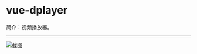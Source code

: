 # vue-dplayer

简介：视频播放器。

---

![截图](https://531431988.github.io/vue-component-library/components/vue-dplayer/thumbnail.png)
